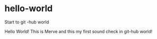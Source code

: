 # hello-world
Start to git -hub world

Hello World! This is Merve and this my first sound check in git-hub world!
